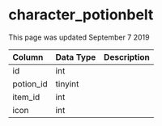 # character\_potionbelt

This page was updated September 7 2019

| Column | Data Type | Description |
| :--- | :--- | :--- |
| id | int |  |
| potion\_id | tinyint |  |
| item\_id | int |  |
| icon | int |  |

